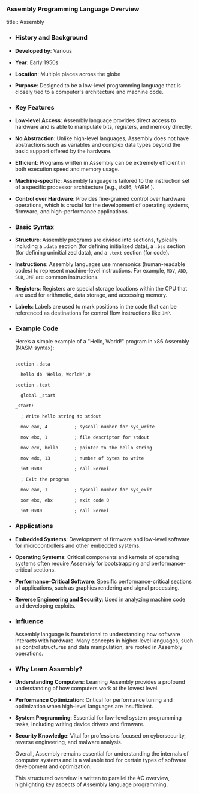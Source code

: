 ### **Assembly Programming Language Overview**
title:: Assembly
- ### **History and Background**
- **Developed by**: Various
- **Year**: Early 1950s
- **Location**: Multiple places across the globe
- **Purpose**: Designed to be a low-level programming language that is closely tied to a computer's architecture and machine code.
- ### **Key Features**
- **Low-level Access**: Assembly language provides direct access to hardware and is able to manipulate bits, registers, and memory directly.
- **No Abstraction**: Unlike high-level languages, Assembly does not have abstractions such as variables and complex data types beyond the basic support offered by the hardware.
- **Efficient**: Programs written in Assembly can be extremely efficient in both execution speed and memory usage.
- **Machine-specific**: Assembly language is tailored to the instruction set of a specific processor architecture (e.g., #x86, #ARM ).
- **Control over Hardware**: Provides fine-grained control over hardware operations, which is crucial for the development of operating systems, firmware, and high-performance applications.
- ### **Basic Syntax**
- **Structure**: Assembly programs are divided into sections, typically including a `.data` section (for defining initialized data), a `.bss` section (for defining uninitialized data), and a `.text` section (for code).
- **Instructions**: Assembly languages use mnemonics (human-readable codes) to represent machine-level instructions. For example, `MOV`, `ADD`, `SUB`, `JMP` are common instructions.
- **Registers**: Registers are special storage locations within the CPU that are used for arithmetic, data storage, and accessing memory.
- **Labels**: Labels are used to mark positions in the code that can be referenced as destinations for control flow instructions like `JMP`.
- ### **Example Code**
  
  Here’s a simple example of a "Hello, World!" program in x86 Assembly (NASM syntax):
  
  ```assembly
  
  section .data
  
    hello db 'Hello, World!',0
  
  section .text
  
    global _start
  
  _start:
  
    ; Write hello string to stdout
  
    mov eax, 4          ; syscall number for sys_write
  
    mov ebx, 1          ; file descriptor for stdout
  
    mov ecx, hello      ; pointer to the hello string
  
    mov edx, 13         ; number of bytes to write
  
    int 0x80            ; call kernel
  
    ; Exit the program
  
    mov eax, 1          ; syscall number for sys_exit
  
    xor ebx, ebx        ; exit code 0
  
    int 0x80            ; call kernel
  
  ```
- ### **Applications**
- **Embedded Systems**: Development of firmware and low-level software for microcontrollers and other embedded systems.
- **Operating Systems**: Critical components and kernels of operating systems often require Assembly for bootstrapping and performance-critical sections.
- **Performance-Critical Software**: Specific performance-critical sections of applications, such as graphics rendering and signal processing.
- **Reverse Engineering and Security**: Used in analyzing machine code and developing exploits.
- ### **Influence**
  
  Assembly language is foundational to understanding how software interacts with hardware. Many concepts in higher-level languages, such as control structures and data manipulation, are rooted in Assembly operations.
- ### **Why Learn Assembly?**
- **Understanding Computers**: Learning Assembly provides a profound understanding of how computers work at the lowest level.
- **Performance Optimization**: Critical for performance tuning and optimization when high-level languages are insufficient.
- **System Programming**: Essential for low-level system programming tasks, including writing device drivers and firmware.
- **Security Knowledge**: Vital for professions focused on cybersecurity, reverse engineering, and malware analysis.
  
  Overall, Assembly remains essential for understanding the internals of computer systems and is a valuable tool for certain types of software development and optimization.
  
  This structured overview is written to parallel the #C overview, highlighting key aspects of Assembly language programming.